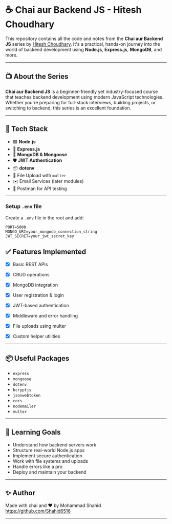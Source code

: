 # ☕ Chai aur Backend JS - Hitesh Choudhary

This repository contains all the code and notes from the **Chai aur Backend JS** series by [Hitesh Choudhary](https://www.youtube.com/@chaiaurcode). It's a practical, hands-on journey into the world of backend development using **Node.js**, **Express.js**, **MongoDB**, and more.

---

## 📺 About the Series

**Chai aur Backend JS** is a beginner-friendly yet industry-focused course that teaches backend development using modern JavaScript technologies. Whether you're preparing for full-stack interviews, building projects, or switching to backend, this series is an excellent foundation.

---

## 🔧 Tech Stack

- 🟩 **Node.js**
- 🚀 **Express.js**
- 🍃 **MongoDB & Mongoose**
- 🛡 **JWT Authentication**
- 📦 **dotenv**
- 📁 File Upload with `multer`
- ✉️ Email Services (later modules)
- 🧪 Postman for API testing

---

###  Setup `.env` file
Create a `.env` file in the root and add:
```
PORT=5000
MONGO_URI=your_mongodb_connection_string
JWT_SECRET=your_jwt_secret_key
```


## ✅ Features Implemented

- [x] Basic REST APIs
- [x] CRUD operations
- [x] MongoDB integration
- [x] User registration & login
- [x] JWT-based authentication
- [x] Middleware and error handling
- [x] File uploads using multer
- [x] Custom helper utilities


---

## 📦 Useful Packages

- `express`
- `mongoose`
- `dotenv`
- `bcryptjs`
- `jsonwebtoken`
- `cors`
- `nodemailer`
- `multer`

---

## 📓 Learning Goals

- Understand how backend servers work
- Structure real-world Node.js apps
- Implement secure authentication
- Work with file systems and uploads
- Handle errors like a pro
- Deploy and maintain your backend

---


## ✨ Author

Made with chai and ❤️ by Mohammad Shahid https://github.com/Shahid6516

---

